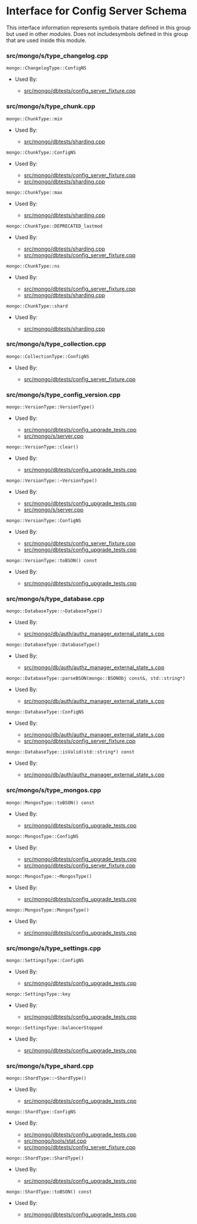 
# Interface for Config Server Schema
This interface information represents symbols thatare defined in this group but used in other modules.  Does not includesymbols defined in this group that are used inside this module.

### src/mongo/s/type\_changelog.cpp

<div></div>

    mongo::ChangelogType::ConfigNS

- Used By:

    - [src/mongo/dbtests/config\_server\_fixture.cpp](../../../tests/unit\_tests)

### src/mongo/s/type\_chunk.cpp

<div></div>

    mongo::ChunkType::min

- Used By:

    - [src/mongo/dbtests/sharding.cpp](../../../tests/unit\_tests)

<div></div>

    mongo::ChunkType::ConfigNS

- Used By:

    - [src/mongo/dbtests/config\_server\_fixture.cpp](../../../tests/unit\_tests)
    - [src/mongo/dbtests/sharding.cpp](../../../tests/unit\_tests)

<div></div>

    mongo::ChunkType::max

- Used By:

    - [src/mongo/dbtests/sharding.cpp](../../../tests/unit\_tests)

<div></div>

    mongo::ChunkType::DEPRECATED_lastmod

- Used By:

    - [src/mongo/dbtests/sharding.cpp](../../../tests/unit\_tests)
    - [src/mongo/dbtests/config\_server\_fixture.cpp](../../../tests/unit\_tests)

<div></div>

    mongo::ChunkType::ns

- Used By:

    - [src/mongo/dbtests/config\_server\_fixture.cpp](../../../tests/unit\_tests)
    - [src/mongo/dbtests/sharding.cpp](../../../tests/unit\_tests)

<div></div>

    mongo::ChunkType::shard

- Used By:

    - [src/mongo/dbtests/sharding.cpp](../../../tests/unit\_tests)

### src/mongo/s/type\_collection.cpp

<div></div>

    mongo::CollectionType::ConfigNS

- Used By:

    - [src/mongo/dbtests/config\_server\_fixture.cpp](../../../tests/unit\_tests)

### src/mongo/s/type\_config\_version.cpp

<div></div>

    mongo::VersionType::VersionType()

- Used By:

    - [src/mongo/dbtests/config\_upgrade\_tests.cpp](../../../tests/unit\_tests)
    - [src/mongo/s/server.cpp](../../../process\_management/mongos\_and\_mongod\_mains)

<div></div>

    mongo::VersionType::clear()

- Used By:

    - [src/mongo/dbtests/config\_upgrade\_tests.cpp](../../../tests/unit\_tests)

<div></div>

    mongo::VersionType::~VersionType()

- Used By:

    - [src/mongo/dbtests/config\_upgrade\_tests.cpp](../../../tests/unit\_tests)
    - [src/mongo/s/server.cpp](../../../process\_management/mongos\_and\_mongod\_mains)

<div></div>

    mongo::VersionType::ConfigNS

- Used By:

    - [src/mongo/dbtests/config\_server\_fixture.cpp](../../../tests/unit\_tests)
    - [src/mongo/dbtests/config\_upgrade\_tests.cpp](../../../tests/unit\_tests)

<div></div>

    mongo::VersionType::toBSON() const

- Used By:

    - [src/mongo/dbtests/config\_upgrade\_tests.cpp](../../../tests/unit\_tests)

### src/mongo/s/type\_database.cpp

<div></div>

    mongo::DatabaseType::~DatabaseType()

- Used By:

    - [src/mongo/db/auth/authz\_manager\_external\_state\_s.cpp](../../../security/authorization)

<div></div>

    mongo::DatabaseType::DatabaseType()

- Used By:

    - [src/mongo/db/auth/authz\_manager\_external\_state\_s.cpp](../../../security/authorization)

<div></div>

    mongo::DatabaseType::parseBSON(mongo::BSONObj const&, std::string*)

- Used By:

    - [src/mongo/db/auth/authz\_manager\_external\_state\_s.cpp](../../../security/authorization)

<div></div>

    mongo::DatabaseType::ConfigNS

- Used By:

    - [src/mongo/db/auth/authz\_manager\_external\_state\_s.cpp](../../../security/authorization)
    - [src/mongo/dbtests/config\_server\_fixture.cpp](../../../tests/unit\_tests)

<div></div>

    mongo::DatabaseType::isValid(std::string*) const

- Used By:

    - [src/mongo/db/auth/authz\_manager\_external\_state\_s.cpp](../../../security/authorization)

### src/mongo/s/type\_mongos.cpp

<div></div>

    mongo::MongosType::toBSON() const

- Used By:

    - [src/mongo/dbtests/config\_upgrade\_tests.cpp](../../../tests/unit\_tests)

<div></div>

    mongo::MongosType::ConfigNS

- Used By:

    - [src/mongo/dbtests/config\_upgrade\_tests.cpp](../../../tests/unit\_tests)
    - [src/mongo/dbtests/config\_server\_fixture.cpp](../../../tests/unit\_tests)

<div></div>

    mongo::MongosType::~MongosType()

- Used By:

    - [src/mongo/dbtests/config\_upgrade\_tests.cpp](../../../tests/unit\_tests)

<div></div>

    mongo::MongosType::MongosType()

- Used By:

    - [src/mongo/dbtests/config\_upgrade\_tests.cpp](../../../tests/unit\_tests)

### src/mongo/s/type\_settings.cpp

<div></div>

    mongo::SettingsType::ConfigNS

- Used By:

    - [src/mongo/dbtests/config\_upgrade\_tests.cpp](../../../tests/unit\_tests)

<div></div>

    mongo::SettingsType::key

- Used By:

    - [src/mongo/dbtests/config\_upgrade\_tests.cpp](../../../tests/unit\_tests)

<div></div>

    mongo::SettingsType::balancerStopped

- Used By:

    - [src/mongo/dbtests/config\_upgrade\_tests.cpp](../../../tests/unit\_tests)

### src/mongo/s/type\_shard.cpp

<div></div>

    mongo::ShardType::~ShardType()

- Used By:

    - [src/mongo/dbtests/config\_upgrade\_tests.cpp](../../../tests/unit\_tests)

<div></div>

    mongo::ShardType::ConfigNS

- Used By:

    - [src/mongo/dbtests/config\_upgrade\_tests.cpp](../../../tests/unit\_tests)
    - [src/mongo/tools/stat.cpp](../../../tools/tools)
    - [src/mongo/dbtests/config\_server\_fixture.cpp](../../../tests/unit\_tests)

<div></div>

    mongo::ShardType::ShardType()

- Used By:

    - [src/mongo/dbtests/config\_upgrade\_tests.cpp](../../../tests/unit\_tests)

<div></div>

    mongo::ShardType::toBSON() const

- Used By:

    - [src/mongo/dbtests/config\_upgrade\_tests.cpp](../../../tests/unit\_tests)
